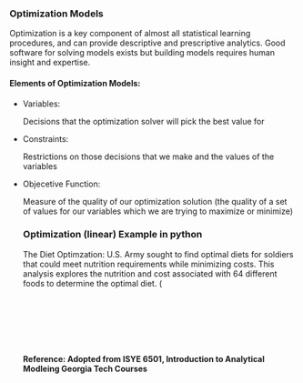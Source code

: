 <h3>Optimization Models </h3>
<p>Optimization is a key component of almost all statistical learning procedures, and can provide descriptive and prescriptive analytics. Good software for solving models exists but building models requires human insight and expertise.  </p>
<h4>Elements of Optimization Models: </h4>
<ul>
  <li>Variables: <p>Decisions that the optimization solver will pick the best value for</p> </li> 
  <li>Constraints: <p>Restrictions on those decisions that we make and the values of the variables</p></li>
  <li>Objecetive Function: <p>Measure of the quality of our optimization solution (the quality of a set of values for our variables which we are trying to maximize or minimize)</p></li> 
<h3>Optimization (linear) Example in python</h3>
  <p>The Diet Optimzation: U.S. Army sought to find optimal diets for soldiers that could meet nutrition requirements while minimizing costs.  This analysis explores the nutrition and cost associated with 64 different foods to determine the optimal diet.  (</p>
<br><br><br><br><br><br>
  <b> Reference: Adopted from ISYE 6501, Introduction to Analytical Modleing Georgia Tech Courses
